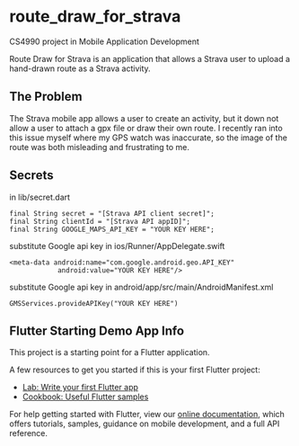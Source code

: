 # route_draw_for_strava

CS4990 project in Mobile Application Development

Route Draw for Strava is an application that allows a Strava user to upload a hand-drawn route as a Strava activity.

## The Problem

The Strava mobile app allows a user to create an activity, but it down not allow a user to attach a
gpx file or draw their own route. I recently ran into this issue myself where my GPS watch was inaccurate,
so the image of the route was both misleading and frustrating to me.

## Secrets

in lib/secret.dart
```
final String secret = "[Strava API client secret]";
final String clientId = "[Strava API appID]";
final String GOOGLE_MAPS_API_KEY = "YOUR KEY HERE";
```

substitute Google api key in ios/Runner/AppDelegate.swift
```
<meta-data android:name="com.google.android.geo.API_KEY"
            android:value="YOUR KEY HERE"/>
```

substitute Google api key in android/app/src/main/AndroidManifest.xml
```
GMSServices.provideAPIKey("YOUR KEY HERE")
```

## Flutter Starting Demo App Info

This project is a starting point for a Flutter application.

A few resources to get you started if this is your first Flutter project:

- [Lab: Write your first Flutter app](https://flutter.dev/docs/get-started/codelab)
- [Cookbook: Useful Flutter samples](https://flutter.dev/docs/cookbook)

For help getting started with Flutter, view our
[online documentation](https://flutter.dev/docs), which offers tutorials,
samples, guidance on mobile development, and a full API reference.
